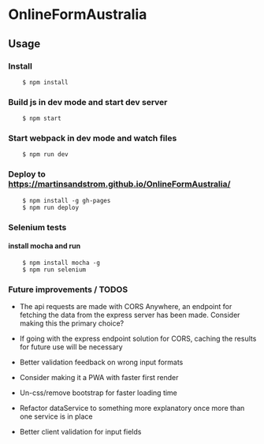# OnlineFormAustralia

## Usage

### Install

```console
    $ npm install
```

### Build js in dev mode and start dev server

```console
    $ npm start
```
### Start webpack in dev mode and watch files

```console
    $ npm run dev
```

### Deploy to https://martinsandstrom.github.io/OnlineFormAustralia/

```console
    $ npm install -g gh-pages
    $ npm run deploy
```

### Selenium tests

#### install mocha and run

```console
    $ npm install mocha -g
    $ npm run selenium
```


### Future improvements / TODOS

* The api requests are made with CORS Anywhere, an endpoint for fetching the data from the express server has been made. Consider making this the primary choice?

* If going with the express endpoint solution for CORS, caching the results for future use will be necessary

* Better validation feedback on wrong input formats

* Consider making it a PWA with faster first render

* Un-css/remove bootstrap for faster loading time

* Refactor dataService to something more explanatory once more than one service is in place

* Better client validation for input fields
